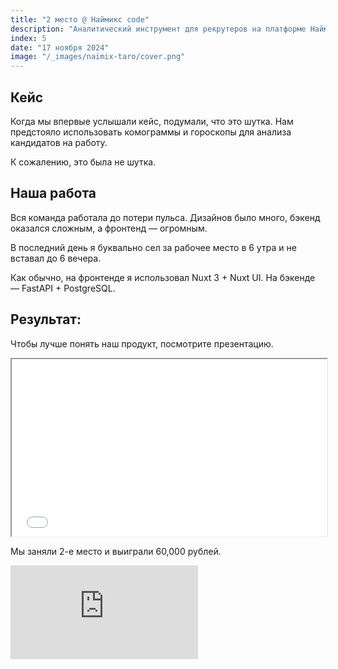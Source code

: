 ```yaml
---
title: "2 место @ Наймикс code"
description: "Аналитический инструмент для рекрутеров на платформе Наймикс."
index: 5
date: "17 ноября 2024"
image: "/_images/naimix-taro/cover.png"
---
```


## Кейс

Когда мы впервые услышали кейс, подумали, что это шутка. Нам предстояло использовать комограммы и гороскопы для анализа кандидатов на работу.

К сожалению, это была не шутка.

## Наша работа

Вся команда работала до потери пульса. Дизайнов было много, бэкенд оказался сложным, а фронтенд — огромным.

В последний день я буквально сел за рабочее место в 6 утра и не вставал до 6 вечера.

Как обычно, на фронтенде я использовал Nuxt 3 + Nuxt UI. На бэкенде — FastAPI + PostgreSQL.

## Результат:

Чтобы лучше понять наш продукт, посмотрите презентацию.

<iframe	style="width: 100%; aspect-ratio: 16/9; border-radius: var(--radius)" src="/_docs/naimix-taro/presentation.pdf" ></iframe>

Мы заняли 2-е место и выиграли 60,000 рублей.

<iframe class="w-full" style="aspect-ratio: 16 / 9; border-radius: var(--radius)" src="https://vk.com/video_ext.php?oid=-189043960&id=456239120&hd=2" allow="encrypted-media; fullscreen; picture-in-picture; screen-wake-lock;" frameborder="0" allowfullscreen></iframe>